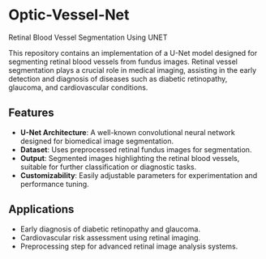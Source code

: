 # Optic-Vessel-Net
Retinal Blood Vessel Segmentation Using UNET

This repository contains an implementation of a U-Net model designed for segmenting retinal blood vessels from fundus images. Retinal vessel segmentation plays a crucial role in medical imaging, assisting in the early detection and diagnosis of diseases such as diabetic retinopathy, glaucoma, and cardiovascular conditions.

## Features
- **U-Net Architecture**: A well-known convolutional neural network designed for biomedical image segmentation.
- **Dataset**: Uses preprocessed retinal fundus images for segmentation.
- **Output**: Segmented images highlighting the retinal blood vessels, suitable for further classification or diagnostic tasks.
- **Customizability**: Easily adjustable parameters for experimentation and performance tuning.

## Applications
- Early diagnosis of diabetic retinopathy and glaucoma.
- Cardiovascular risk assessment using retinal imaging.
- Preprocessing step for advanced retinal image analysis systems.

